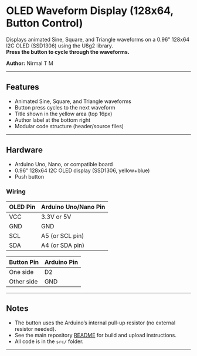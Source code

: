 # OLED Waveform Display (128x64, Button Control)

Displays animated Sine, Square, and Triangle waveforms on a 0.96" 128x64 I2C OLED (SSD1306) using the U8g2 library.  
**Press the button to cycle through the waveforms.**

**Author:** Nirmal T M

---

## Features

- Animated Sine, Square, and Triangle waveforms
- Button press cycles to the next waveform
- Title shown in the yellow area (top 16px)
- Author label at the bottom right
- Modular code structure (header/source files)

---

## Hardware

- Arduino Uno, Nano, or compatible board
- 0.96" 128x64 I2C OLED display (SSD1306, yellow+blue)
- Push button

### Wiring

| OLED Pin | Arduino Uno/Nano Pin |
| -------- | -------------------- |
| VCC      | 3.3V or 5V           |
| GND      | GND                  |
| SCL      | A5 (or SCL pin)      |
| SDA      | A4 (or SDA pin)      |

| Button Pin | Arduino Pin |
| ---------- | ----------- |
| One side   | D2          |
| Other side | GND         |

---

## Notes

- The button uses the Arduino’s internal pull-up resistor (no external resistor needed).
- See the main repository [README](../README.md) for build and upload instructions.
- All code is in the `src/` folder.

---
